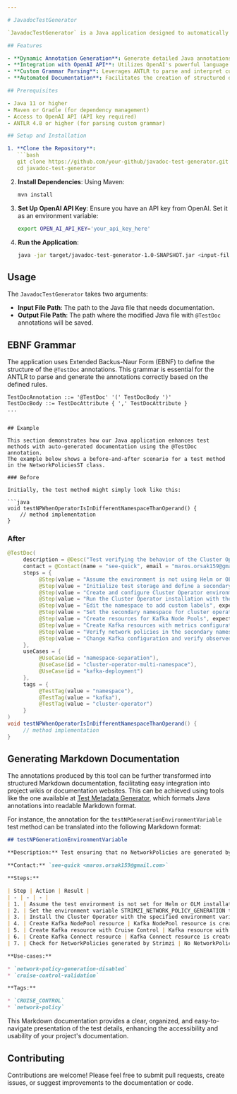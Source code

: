 ```yaml
---

# JavadocTestGenerator

`JavadocTestGenerator` is a Java application designed to automatically generate `@TestDoc` annotations for Java methods based on predefined EBNF grammar and method signatures. This project leverages the JavaParser library to parse Java source code, the OpenAI API for generating content based on natural language processing, and ANTLR for custom grammar parsing.

## Features

- **Dynamic Annotation Generation**: Generate detailed Java annotations dynamically based on the method signature and custom grammar rules.
- **Integration with OpenAI API**: Utilizes OpenAI's powerful language models to generate human-like, contextually appropriate documentation comments.
- **Custom Grammar Parsing**: Leverages ANTLR to parse and interpret custom EBNF grammar rules defining the structure of `@TestDoc` annotations.
- **Automated Documentation**: Facilitates the creation of structured documentation, improving code maintainability and readability.

## Prerequisites

- Java 11 or higher
- Maven or Gradle (for dependency management)
- Access to OpenAI API (API key required)
- ANTLR 4.8 or higher (for parsing custom grammar)

## Setup and Installation

1. **Clone the Repository**:
   ```bash
   git clone https://github.com/your-github/javadoc-test-generator.git
   cd javadoc-test-generator
   ```

2. **Install Dependencies**:
   Using Maven:
   ```bash
   mvn install
   ```

3. **Set Up OpenAI API Key**:
   Ensure you have an API key from OpenAI. Set it as an environment variable:
   ```bash
   export OPEN_AI_API_KEY='your_api_key_here'
   ```

4. **Run the Application**:
   ```bash
   java -jar target/javadoc-test-generator-1.0-SNAPSHOT.jar <input-file-path> <output-file-path>
   ```

## Usage

The `JavadocTestGenerator` takes two arguments:
- **Input File Path**: The path to the Java file that needs documentation.
- **Output File Path**: The path where the modified Java file with `@TestDoc` annotations will be saved.

## EBNF Grammar

The application uses Extended Backus-Naur Form (EBNF) to define the structure of the `@TestDoc` annotations. This grammar is essential for the ANTLR to parse and generate the annotations correctly based on the defined rules.

```plaintext
TestDocAnnotation ::= '@TestDoc' '(' TestDocBody ')'
TestDocBody ::= TestDocAttribute { ',' TestDocAttribute }
...
```

```

## Example

This section demonstrates how our Java application enhances test methods with auto-generated documentation using the @TestDoc annotation. 
The example below shows a before-and-after scenario for a test method in the NetworkPoliciesST class.

### Before

Initially, the test method might simply look like this:

```java
void testNPWhenOperatorIsInDifferentNamespaceThanOperand() {
    // method implementation
}
```

### After

```java
@TestDoc(
     description = @Desc("Test verifying the behavior of the Cluster Operator when it is deployed in a different namespace than the Kafka operand."),
     contact = @Contact(name = "see-quick", email = "maros.orsak159@gmail.com"),
     steps = {
          @Step(value = "Assume the environment is not using Helm or OLM for installation", expected = "Condition is verified"),
          @Step(value = "Initialize test storage and define a secondary namespace", expected = "Test storage is set and secondary namespace is defined"),
          @Step(value = "Create and configure Cluster Operator environment variables", expected = "Cluster Operator environment variables are configured"),
          @Step(value = "Run the Cluster Operator installation with the specified namespaces", expected = "Cluster Operator is installed across specified namespaces"),
          @Step(value = "Edit the namespace to add custom labels", expected = "Namespace is successfully updated with new labels"),
          @Step(value = "Set the secondary namespace for cluster operations", expected = "Secondary namespace is set"),
          @Step(value = "Create resources for Kafka Node Pools", expected = "Kafka Node Pools are created with persistent storage"),
          @Step(value = "Create Kafka resources with metrics configuration", expected = "Kafka resources with metrics configuration are deployed"),
          @Step(value = "Verify network policies in the secondary namespace", expected = "Network policies are verified successfully"),
          @Step(value = "Change Kafka configuration and verify observed generation changes", expected = "Kafka configuration changes are applied and verified")
     },
     useCases = {
          @UseCase(id = "namespace-separation"),
          @UseCase(id = "cluster-operator-multi-namespace"),
          @UseCase(id = "kafka-deployment")
     },
     tags = {
          @TestTag(value = "namespace"),
          @TestTag(value = "kafka"),
          @TestTag(value = "cluster-operator")
     }
)
void testNPWhenOperatorIsInDifferentNamespaceThanOperand() {
     // method implementation
}
```

## Generating Markdown Documentation

The annotations produced by this tool can be further transformed into structured Markdown documentation, facilitating 
easy integration into project wikis or documentation websites. 
This can be achieved using tools like the one available at [Test Metadata Generator](https://github.com/skodjob/test-metadata-generator), 
which formats Java annotations into readable Markdown format.

For instance, the annotation for the `testNPGenerationEnvironmentVariable` test method can be translated into the following Markdown format:
```markdown
## testNPGenerationEnvironmentVariable

**Description:** Test ensuring that no NetworkPolicies are generated by Strimzi when the STRIMZI_NETWORK_POLICY_GENERATION environment variable is set to false.

**Contact:** `see-quick <maros.orsak159@gmail.com>`

**Steps:**

| Step | Action | Result |
| - | - | - |
| 1. | Assume the test environment is not set for Helm or OLM installation | The test proceeds only if the assumption is true |
| 2. | Set the environment variable STRIMZI_NETWORK_POLICY_GENERATION to false | The environment variable is configured correctly |
| 3. | Install the Cluster Operator with the specified environment variable | The Cluster Operator is installed successfully |
| 4. | Create Kafka NodePool resource | Kafka NodePool resource is created successfully |
| 5. | Create Kafka resource with Cruise Control | Kafka resource with Cruise Control is created successfully |
| 6. | Create Kafka Connect resource | Kafka Connect resource is created successfully |
| 7. | Check for NetworkPolicies generated by Strimzi | No NetworkPolicies are generated |

**Use-cases:**

* `network-policy-generation-disabled`
* `cruise-control-validation`

**Tags:**

* `CRUISE_CONTROL`
* `network-policy`
```
This Markdown documentation provides a clear, organized, and easy-to-navigate presentation of the test details, 
enhancing the accessibility and usability of your project's documentation.

## Contributing

Contributions are welcome! Please feel free to submit pull requests, create issues, or suggest improvements to the documentation or code.
